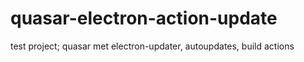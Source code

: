 # quasar-electron-action-update
test project; quasar met electron-updater, autoupdates, build actions
